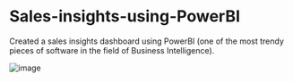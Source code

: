 # Sales-insights-using-PowerBI
Created a sales insights dashboard using PowerBI (one of the most trendy pieces of software in the field of Business Intelligence).  

![image](https://github.com/Yash-Akotkar/Sales-insights-using-PowerBI/assets/81569760/7dffd133-625a-4810-b2dd-b6d2a89b4ff7)
